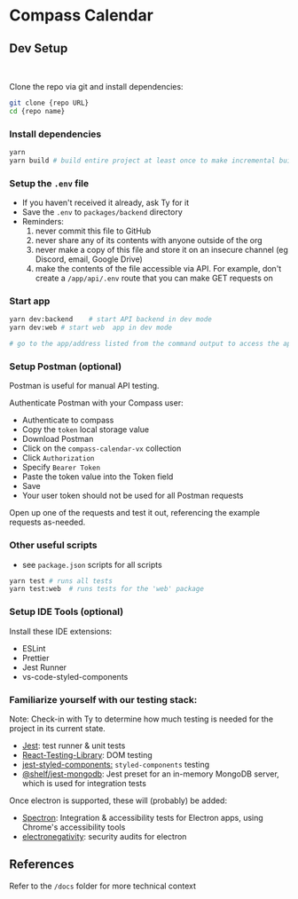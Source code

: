 # Compass Calendar

## Dev Setup

<br>

Clone the repo via git and install dependencies:

```bash
git clone {repo URL}
cd {repo name}
```

### Install dependencies

```bash
yarn
yarn build # build entire project at least once to make incremental builds easier
```

### Setup the `.env` file

- If you haven't received it already, ask Ty for it
- Save the `.env` to `packages/backend` directory
- Reminders:
  1. never commit this file to GitHub
  2. never share any of its contents with anyone outside of the org
  3. never make a copy of this file and store it on an insecure channel (eg Discord, email, Google Drive)
  4. make the contents of the file accessible via API. For example, don't create a `/app/api/.env` route that you can make GET requests on

### Start app

```bash
yarn dev:backend    # start API backend in dev mode
yarn dev:web # start web  app in dev mode

# go to the app/address listed from the command output to access the app
```

### Setup Postman (optional)

Postman is useful for manual API testing.

Authenticate Postman with your Compass user:

- Authenticate to compass
- Copy the `token` local storage value
- Download Postman
- Click on the `compass-calendar-vx` collection
- Click `Authorization`
- Specify `Bearer Token`
- Paste the token value into the Token field
- Save
- Your user token should not be used for all Postman requests

Open up one of the requests and test it out, referencing the example requests as-needed.

### Other useful scripts

- see `package.json` scripts for all scripts

```bash
yarn test # runs all tests
yarn test:web  # runs tests for the 'web' package
```

### Setup IDE Tools (optional)

Install these IDE extensions:

- ESLint
- Prettier
- Jest Runner
- vs-code-styled-components

### Familiarize yourself with our testing stack:

Note: Check-in with Ty to determine how much testing is needed for the project in its current state.

- [Jest](https://jestjs.io/): test runner & unit tests
- [React-Testing-Library](https://testing-library.com/docs/react-testing-library/intro): DOM testing
- [jest-styled-components:](https://github.com/styled-components/jest-styled-components#react-testing-library) `styled-components` testing
- [@shelf/jest-mongodb](https://github.com/shelfio/jest-mongodb): Jest preset for an in-memory MongoDB server, which is used for integration tests

Once electron is supported, these will (probably) be added:

- [Spectron](https://www.electronjs.org/spectron): Integration & accessibility tests for Electron apps, using Chrome's accessibility tools
- [electronegativity](https://github.com/doyensec/electronegativity#electronegativity): security audits for electron

## References

Refer to the `/docs` folder for more technical context

